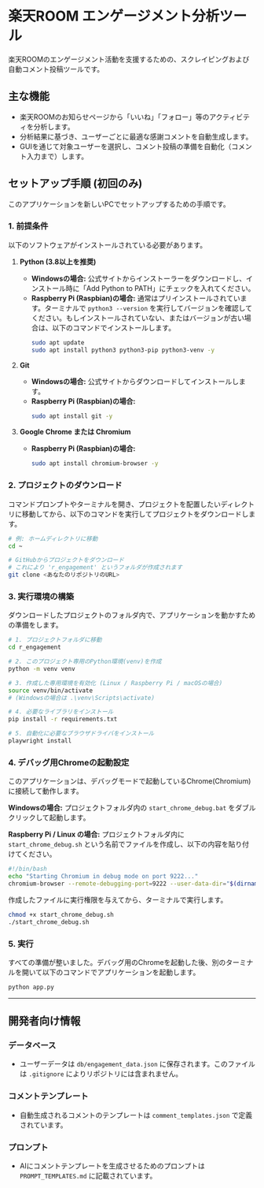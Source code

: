 # 楽天ROOM エンゲージメント分析ツール

楽天ROOMのエンゲージメント活動を支援するための、スクレイピングおよび自動コメント投稿ツールです。

## 主な機能

- 楽天ROOMのお知らせページから「いいね」「フォロー」等のアクティビティを分析します。
- 分析結果に基づき、ユーザーごとに最適な感謝コメントを自動生成します。
- GUIを通じて対象ユーザーを選択し、コメント投稿の準備を自動化（コメント入力まで）します。

## セットアップ手順 (初回のみ)

このアプリケーションを新しいPCでセットアップするための手順です。

### 1. 前提条件

以下のソフトウェアがインストールされている必要があります。

1.  **Python (3.8以上を推奨)**
    - **Windowsの場合:** 公式サイトからインストーラーをダウンロードし、インストール時に「Add Python to PATH」にチェックを入れてください。
    - **Raspberry Pi (Raspbian)の場合:** 通常はプリインストールされています。ターミナルで `python3 --version` を実行してバージョンを確認してください。もしインストールされていない、またはバージョンが古い場合は、以下のコマンドでインストールします。
      ```bash
      sudo apt update
      sudo apt install python3 python3-pip python3-venv -y
      ```

2.  **Git**
    - **Windowsの場合:** 公式サイトからダウンロードしてインストールします。
    - **Raspberry Pi (Raspbian)の場合:**
      ```bash
      sudo apt install git -y
      ```

3.  **Google Chrome または Chromium**
    - **Raspberry Pi (Raspbian)の場合:**
      ```bash
      sudo apt install chromium-browser -y
      ```

### 2. プロジェクトのダウンロード

コマンドプロンプトやターミナルを開き、プロジェクトを配置したいディレクトリに移動してから、以下のコマンドを実行してプロジェクトをダウンロードします。

```bash
# 例: ホームディレクトリに移動
cd ~

# GitHubからプロジェクトをダウンロード
# これにより 'r_engagement' というフォルダが作成されます
git clone <あなたのリポジトリのURL>
```

### 3. 実行環境の構築

ダウンロードしたプロジェクトのフォルダ内で、アプリケーションを動かすための準備をします。

```bash
# 1. プロジェクトフォルダに移動
cd r_engagement

# 2. このプロジェクト専用のPython環境(venv)を作成
python -m venv venv

# 3. 作成した専用環境を有効化 (Linux / Raspberry Pi / macOSの場合)
source venv/bin/activate
# (Windowsの場合は .\venv\Scripts\activate)

# 4. 必要なライブラリをインストール
pip install -r requirements.txt

# 5. 自動化に必要なブラウザドライバをインストール
playwright install
```

### 4. デバッグ用Chromeの起動設定

このアプリケーションは、デバッグモードで起動しているChrome(Chromium)に接続して動作します。

**Windowsの場合:**
プロジェクトフォルダ内の `start_chrome_debug.bat` をダブルクリックして起動します。

**Raspberry Pi / Linux の場合:**
プロジェクトフォルダ内に `start_chrome_debug.sh` という名前でファイルを作成し、以下の内容を貼り付けてください。

```bash
#!/bin/bash
echo "Starting Chromium in debug mode on port 9222..."
chromium-browser --remote-debugging-port=9222 --user-data-dir="$(dirname "$0")/chrome-debug-profile" --no-sandbox
```

作成したファイルに実行権限を与えてから、ターミナルで実行します。
```bash
chmod +x start_chrome_debug.sh
./start_chrome_debug.sh
```

### 5. 実行

すべての準備が整いました。デバッグ用のChromeを起動した後、別のターミナルを開いて以下のコマンドでアプリケーションを起動します。

```bash
python app.py
```

---

## 開発者向け情報

### データベース
- ユーザーデータは `db/engagement_data.json` に保存されます。このファイルは `.gitignore` によりリポジトリには含まれません。

### コメントテンプレート
- 自動生成されるコメントのテンプレートは `comment_templates.json` で定義されています。

### プロンプト
- AIにコメントテンプレートを生成させるためのプロンプトは `PROMPT_TEMPLATES.md` に記載されています。